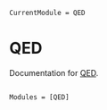 ```@meta
CurrentModule = QED
```

# QED

Documentation for [QED](https://github.com/QEDjl-project/QED.jl).

```@index
```

```@autodocs
Modules = [QED]
```
